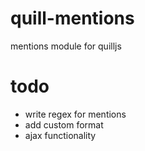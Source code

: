 # quill-mentions
mentions module for quilljs

# todo
* write regex for mentions
* add custom format
* ajax functionality
